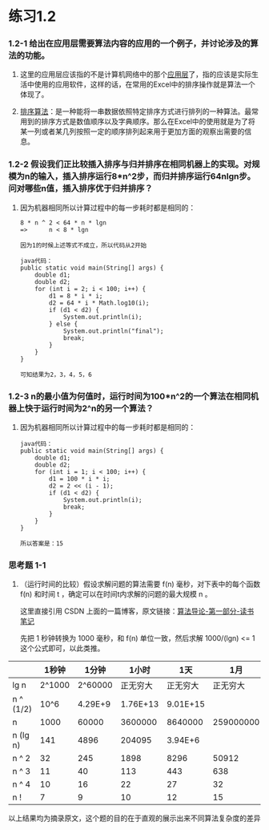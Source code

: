 # 练习1.2

### 1.2-1 给出在应用层需要算法内容的应用的一个例子，并讨论涉及的算法的功能。

1. 这里的应用层应该指的不是计算机网络中的那个[应用层](https://zh.wikipedia.org/wiki/%E5%BA%94%E7%94%A8%E5%B1%82)了，指的应该是实际生活中使用的应用软件，这样的话，在常用的Excel中的排序操作就是算法一个体现了。

2. [排序算法](https://zh.wikipedia.org/wiki/%E6%8E%92%E5%BA%8F%E7%AE%97%E6%B3%95)：是一种能将一串数据依照特定排序方式进行排列的一种算法。最常用到的排序方式是数值顺序以及字典顺序。那么在Excel中的使用就是为了将某一列或者某几列按照一定的顺序排列起来用于更加方面的观察出需要的信息。

### 1.2-2 假设我们正比较插入排序与归并排序在相同机器上的实现。对规模为n的输入，插入排序运行8*n^2步，而归并排序运行64nlgn步。问对哪些n值，插入排序优于归并排序？

1. 因为机器相同所以计算过程中的每一步耗时都是相同的：
    ```
    8 * n ^ 2 < 64 * n * lgn
    =>      n < 8 * lgn
    
    因为1的时候上述等式不成立，所以代码从2开始
    
    java代码：
    public static void main(String[] args) {
        double d1;
        double d2;
        for (int i = 2; i < 100; i++) {
            d1 = 8 * i * i;
            d2 = 64 * i * Math.log10(i);
            if (d1 < d2) {
                System.out.println(i);
            } else {
                System.out.println("final");
                break;
            }
        }
    }
    
    可知结果为2，3，4，5，6
    ```
    
### 1.2-3 n的最小值为何值时，运行时间为100*n^2的一个算法在相同机器上快于运行时间为2^n的另一个算法？

1. 因为机器相同所以计算过程中的每一步耗时都是相同的：
    ```
    java代码：
    public static void main(String[] args) {
        double d1;
        double d2;
        for (int i = 1; i < 100; i++) {
            d1 = 100 * i * i;
            d2 = 2 << (i - 1);
            if (d1 < d2) {
                System.out.println(i);
                break;
            }
        }
    }
    
    所以答案是：15
    ```

### 思考题 1-1

1. （运行时间的比较）假设求解问题的算法需要 f(n) 毫秒，对下表中的每个函数 f(n) 和时间 t ，确定可以在时间t内求解的问题的最大规模 n 。

   这里直接引用 CSDN 上面的一篇博客，原文链接：[算法导论-第一部分-读书笔记](https://blog.csdn.net/hotdust/article/details/79380749)

   先把 1 秒钟转换为 1000 毫秒，和 f(n) 单位一致，然后求解 1000/(lgn) <= 1 这个公式即可，以此类推。
   
|  | 1秒钟  | 1分钟 | 1小时 | 1天 | 1月 | 1年 | 1世纪 |
| ------ | ------ | ------ | ------ | ------ | ------ | ------ | ------ |
| lg n | 2^1000 | 2^60000 | 正无穷大 | 正无穷大 | 正无穷大 | 正无穷大 | 正无穷大 |
| n ^ (1/2) | 10^6 | 4.29E+9 | 1.76E+13 | 9.01E+15 |  |  |  |
| n | 1000 | 60000 | 3600000 | 8640000 | 259000000 | 31104000000 | 3110400000000 |
| n (lg n) | 141 | 4896 | 204095 | 3.94E+6 |  |  |  |
| n ^ 2 | 32 | 245 | 1898 | 8296 | 50912 | 177584 | 1775838 |
| n ^ 3 | 11 | 40 | 113 | 443 | 638 | 3145 | 14598 |
| n ^ 4 | 10 | 16 | 22 | 27 | 32 | 35 | 42 |
| n ! | 7 | 9 | 10 | 12 | 15 | 17 | 18 |

​	以上结果均为摘录原文，这个题的目的在于直观的展示出来不同算法复杂度的差异